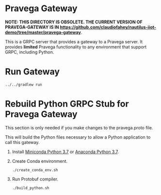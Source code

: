 # Pravega Gateway

**NOTE: THIS DIRECTORY IS OBSOLETE. THE CURRENT VERSION OF PRAVEGA-GATEWAY IS IN
https://github.com/claudiofahey/nautilus-iiot-demo/tree/master/pravega-gateway**.

This is a GRPC server that provides a gateway to a Pravega server.
It provides **limited** Pravega functionality to any environment that support GRPC, including Python.

# Run Gateway

```
../../gradlew run
```

# Rebuild Python GRPC Stub for Pravega Gateway

This section is only needed if you make changes to the pravega.proto file.

This will build the Python files necessary to allow a Python application to call this gateway.

1. Install [Miniconda Python 3.7](https://docs.conda.io/en/latest/miniconda.html) or
[Anaconda Python 3.7](https://www.anaconda.com/distribution/#download-section).

2. Create Conda environment.
    ```
    ./create_conda_env.sh
    ```

3. Run Protobuf compiler.
    ```
    ./build_python.sh
    ```
